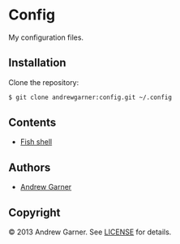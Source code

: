 # Config

My configuration files.


## Installation

Clone the repository:

```sh
$ git clone andrewgarner:config.git ~/.config
```


## Contents

- [Fish shell](fish)

## Authors

- [Andrew Garner](https://github.com/andrewgarner/)


## Copyright

© 2013 Andrew Garner. See [LICENSE](LICENSE.md) for details.
